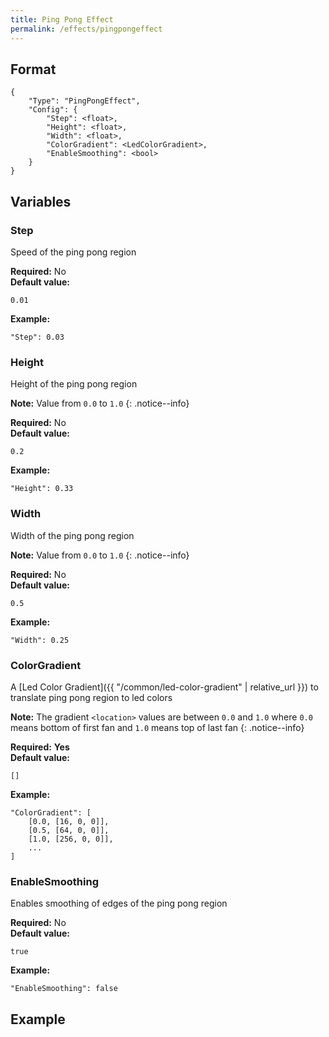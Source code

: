 ```yaml
---
title: Ping Pong Effect
permalink: /effects/pingpongeffect
---
```


## Format

~~~
{
    "Type": "PingPongEffect",
    "Config": {
        "Step": <float>,
        "Height": <float>,
        "Width": <float>,
        "ColorGradient": <LedColorGradient>,
        "EnableSmoothing": <bool>
    }
}
~~~

## Variables

### Step
<div class="variable-block" markdown="block">

Speed of the ping pong region

**Required:** No<br>
**Default value:**
~~~
0.01
~~~
**Example:**
~~~
"Step": 0.03
~~~

</div>

### Height
<div class="variable-block" markdown="block">

Height of the ping pong region

**Note:** Value from `0.0` to `1.0`
{: .notice--info} 

**Required:** No<br>
**Default value:**
~~~
0.2
~~~
**Example:**
~~~
"Height": 0.33
~~~

</div>

### Width
<div class="variable-block" markdown="block">

Width of the ping pong region

**Note:** Value from `0.0` to `1.0`
{: .notice--info} 

**Required:** No<br>
**Default value:**
~~~
0.5
~~~
**Example:**
~~~
"Width": 0.25
~~~

</div>

### ColorGradient
<div class="variable-block" markdown="block">

A [Led Color Gradient]({{ "/common/led-color-gradient" | relative_url }}) to translate ping pong region to led colors

**Note:** The gradient `<location>` values are between `0.0` and `1.0` where `0.0` means bottom of first fan and `1.0` means top of last fan
{: .notice--info}

**Required:** **Yes**<br>
**Default value:**
~~~
[]
~~~
**Example:**
~~~
"ColorGradient": [
    [0.0, [16, 0, 0]],
    [0.5, [64, 0, 0]],
    [1.0, [256, 0, 0]],
    ...
]
~~~

</div>

### EnableSmoothing
<div class="variable-block" markdown="block">

Enables smoothing of edges of the ping pong region

**Required:** No<br>
**Default value:**
~~~
true
~~~
**Example:**
~~~
"EnableSmoothing": false
~~~

</div>

## Example

~~~
~~~